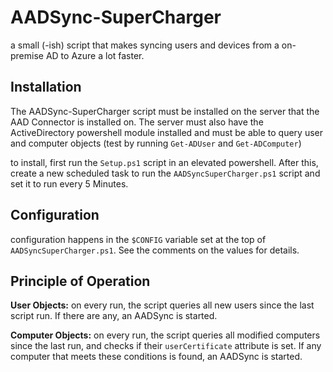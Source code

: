 # AADSync-SuperCharger

a small (-ish) script that makes syncing users and devices from a on-premise AD to Azure a lot faster. 

## Installation

The AADSync-SuperCharger script must be installed on the server that the AAD Connector is installed on. 
The server must also have the ActiveDirectory powershell module installed and must be able to query user and computer objects (test by running `Get-ADUser` and `Get-ADComputer`)

to install, first run the `Setup.ps1` script in an elevated powershell. 
After this, create a new scheduled task to run the `AADSyncSuperCharger.ps1` script and set it to run every 5 Minutes. 

## Configuration

configuration happens in the `$CONFIG` variable set at the top of `AADSyncSuperCharger.ps1`.
See the comments on the values for details.

## Principle of Operation

__User Objects:__
on every run, the script queries all new users since the last script run. If there are any, an AADSync is started.

__Computer Objects:__
on every run, the script queries all modified computers since the last run, and checks if their `userCertificate` attribute is set. 
If any computer that meets these conditions is found, an AADSync is started.
